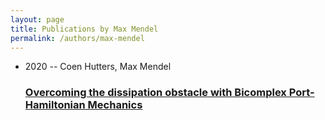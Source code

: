 ```yaml
---
layout: page
title: Publications by Max Mendel
permalink: /authors/max-mendel
---
```


<ul class="post-list">
<li><span class='post-meta'>2020 -- Coen Hutters, Max Mendel</span><h3><a class='post-link' href="{{ site.baseurl }}/overcoming-the-dissipation-obstacle-with-bicomplex-port-hamiltonian-mechanics">Overcoming the dissipation obstacle with Bicomplex Port-Hamiltonian Mechanics</a></h3></li>

</ul>
